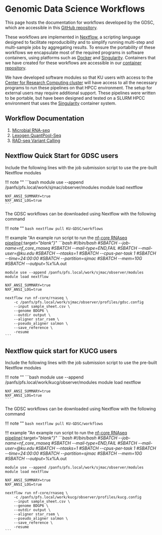 # Genomic Data Science Workflows

This page hosts the documentation for workflows developed by the GDSC, which are accessible in this [GitHub repository](https://github.com/KU-GDSC/workflows).

These workflows are implemented in [Nextflow](https://www.nextflow.io), a
scripting language designed to facilitate reproducibility and to simplify
running multi-step and multi-sample jobs by aggregating results. To ensure
the portability of these workflows we encapsulate most of the required
programs in software containers, using platforms such as [Docker](https://www.docker.com) and [Singularity](https://sylabs.io/singularity). Containers that
we have created for these workflows are accessible in our
[container repository](https://quay.io/organization/gdsc).

We have developed software modules so that KU users with access to the
[Center for Research Computing cluster](https://docs.crc.ku.edu/#support) will
have access to all the necessary programs to run these pipelines on that HPCC
environment. The setup for external users may require additional support. 
These pipelines were written to be portable, but have been designed and tested
on a SLURM HPCC environment that uses the [Singularity](https://sylabs.io/singularity)
container system.

## Workflow Documentation

1. [Microbial RNA-seq](workflow-microbial-rnaseq.md)
1. [Lexogen QuantPool-Seq](workflow-quantseq.md)
1. [RAD-seq Variant Calling](workflow-rad_variants.md)

## Nextflow Quick Start for GDSC users

Include the following lines with the job submission script to use the pre-built Nextflow modules 

!!! note ""
    ```bash
    module use --append /panfs/pfs.local/work/sjmac/observer/modules
    module load nextflow

    NXF_ANSI_SUMMARY=true
    NXF_ANSI_LOG=true
    ```

The GDSC workflows can be downloaded using Nextflow with the following command

!!! note ""
    ```bash
    nextflow pull KU-GDSC/workflows
    ```

!!! example "An example run script to run the [nf-core RNAseq pipeline](https://nf-co.re/rnaseq){:target="_blank"}"
    ```bash
    #!/bin/bash
    #SBATCH --job-name=nf_core_rnaseq
    #SBATCH --mail-type=END,FAIL
    #SBATCH --mail-user=<USERNAME>@ku.edu
    #SBATCH --ntasks=1
    #SBATCH --cpus-per-task 1
    #SBATCH --time=24:00:00
    #SBATCH --partition=sjmac
    #SBATCH --mem=10G
    #SBATCH --output=%x_%A.out

    module use --append /panfs/pfs.local/work/sjmac/observer/modules
    module load nextflow

    NXF_ANSI_SUMMARY=true
    NXF_ANSI_LOG=true

    nextflow run nf-core/rnaseq \
        -c /panfs/pfs.local/work/sjmac/observer/profiles/gdsc.config
        --input sample_sheet.csv \
        --genome BDGP6 \
        --outdir output \
        --aligner star_rsem \
        --pseudo_aligner salmon \
        --save_reference \
        -resume
    ```

## Nextflow quick start for KUCG users

Include the following lines with the job submission script to use the pre-built Nextflow modules 


!!! note ""
    ```bash
    module use --append /panfs/pfs.local/work/kucg/observer/modules
    module load nextflow

    NXF_ANSI_SUMMARY=true
    NXF_ANSI_LOG=true
    ```

The GDSC workflows can be downloaded using Nextflow with the following command

!!! note ""
    ```bash
    nextflow pull KU-GDSC/workflows
    ```

!!! example "An example run script to run the [nf-core RNAseq pipeline](https://nf-co.re/rnaseq){:target="_blank"}"
    ```bash
    #!/bin/bash
    #SBATCH --job-name=nf_core_rnaseq
    #SBATCH --mail-type=END,FAIL
    #SBATCH --mail-user=<USERNAME>@ku.edu
    #SBATCH --ntasks=1
    #SBATCH --cpus-per-task 1
    #SBATCH --time=24:00:00
    #SBATCH --partition=sjmac
    #SBATCH --mem=10G
    #SBATCH --output=%x_%A.out

    module use --append /panfs/pfs.local/work/sjmac/observer/modules
    module load nextflow

    NXF_ANSI_SUMMARY=true
    NXF_ANSI_LOG=true

    nextflow run nf-core/rnaseq \
        -c /panfs/pfs.local/work/kucg/observer/profiles/kucg.config
        --input sample_sheet.csv \
        --genome BDGP6 \
        --outdir output \
        --aligner star_rsem \
        --pseudo_aligner salmon \
        --save_reference \
        -resume
    ```

